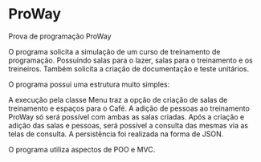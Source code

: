 # ProWay
Prova de programação ProWay


O programa solicita a simulação de um curso de treinamento de programação.
Possuindo salas para o lazer, salas para o treinamento e os treineiros.
Também solicita a criação de documentação e teste unitários.


O programa possui uma estrutura muito simples:

A execução pela classe Menu traz a opção de criação de salas de treinamento e espaços para o Café.
A adição de pessoas ao treinamento ProWay só será possível com ambas as salas criadas.
Após a criação e adição das salas e pessoas, será possível a consulta das mesmas via as telas de consulta.
A persistência foi realizada na forma de JSON.

O programa utiliza aspectos de POO e MVC.
